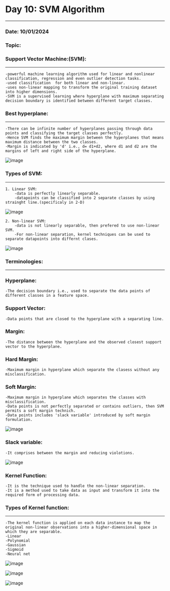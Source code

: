 # Day 10: SVM Algorithm
-----------------------------------------------
### Date: 10/01/2024
### Topic:


### Support Vector Machine:(SVM):
----------------------------
	-powerful machine learning algorithm used for linear and nonlinear classification, regression and even outlier detection tasks.
	-used classification  for both linear and non-linear.
	-uses non-linear mapping to transform the original training dataset into higher dimensions.
	-SVM is a supervised learning where hyperplane with maximum separating decision boundary is identified between different target classes.


	
### Best hyperplane:
-----------------
	-There can be infinite number of hyperplanes passing through data points and classifying the target classes perfectly.
	-Hence SVM finds the maximum margin between the hyperplanes that means maximum distance between the two classes.
	-Margin is indicated by 'd' i.e., d= d1+d2, where d1 and d2 are the margins of left and right side of the hyperplane.
![image](https://github.com/Kiranwaghmare123/PG-DBDA-Sep2023/assets/72081819/cab90d52-ab5b-4911-929d-60896aa9dc60)

	
### Types of SVM:
--------------
	1. Linear SVM:
		-data is perfectly linearly separable.
		-datapoints can be classified into 2 separate classes by using strainght line.(specificaly in 2-D)
![image](https://github.com/Kiranwaghmare123/PG-DBDA-Sep2023/assets/72081819/ea2e4c8f-d620-48e2-a2b4-7a73133d84d6)

	
	2. Non-linear SVM:
		-data is not linearly separable, then prefered to use non-linear SVM.
		-For non-linear separation, kernel techniques can be used to separate datapoints into differnt clases.
		
![image](https://github.com/Kiranwaghmare123/PG-DBDA-Sep2023/assets/72081819/2c1c06fa-0473-4d97-bf74-f54a390f5494)

### Terminologies:
----------------
### Hyperplane: 
	-The decision boundary i.e., used to separate the data points of different classes in a feature space.
			
### Support Vector:
	-Data points that are closed to the hyperplane with a separating line.
	
### Margin:
	-The distance between the hyperplane and the observed closest support vector to the hyperplane.
	
### Hard Margin:
	-Maximum margin in hyperplane which separate the clasess without any misclassification.
	
### Soft Margin:
	-Maximum margin in hyperplane which separates the classes with misclassification.
	-Data points is not perfectly separated or contains outliers, then SVM permits a soft margin technich.
	-Data points includes 'slack variable' introduced by soft margin formulation.
![image](https://github.com/Kiranwaghmare123/PG-DBDA-Sep2023/assets/72081819/f49d2159-6d4a-4fe4-9570-613dae4d2ed9)

### Slack variable:
	-It comprises between the margin and reducing violotions.
![image](https://github.com/Kiranwaghmare123/PG-DBDA-Sep2023/assets/72081819/f7e8289e-9b00-4edd-87d9-b85641afc91b)
		
		
### Kernel Function:
	-It is the technique used to handle the non-linear separation.
	-It is a method used to take data as input and transform it into the required form of processing data.
	

### Types of Kernel function:
-----------------
	-The kernel function is applied on each data instance to map the original non-linear observations into a higher-dimensional space in which they are separable.
	-Linear 
	-Polynomial
	-Gaussian
	-Sigmoid
	-Neural net
![image](https://github.com/Kiranwaghmare123/PG-DBDA-Sep2023/assets/72081819/bf7baecd-fd50-4a94-b97a-6694d8d1a78c)

![image](https://github.com/Kiranwaghmare123/PG-DBDA-Sep2023/assets/72081819/016d19f4-de46-4c37-af3e-13ca7430d3d8)


![image](https://github.com/Kiranwaghmare123/PG-DBDA-Sep2023/assets/72081819/0548fed0-3d4d-4ff1-aa64-bde928cfcac0)

